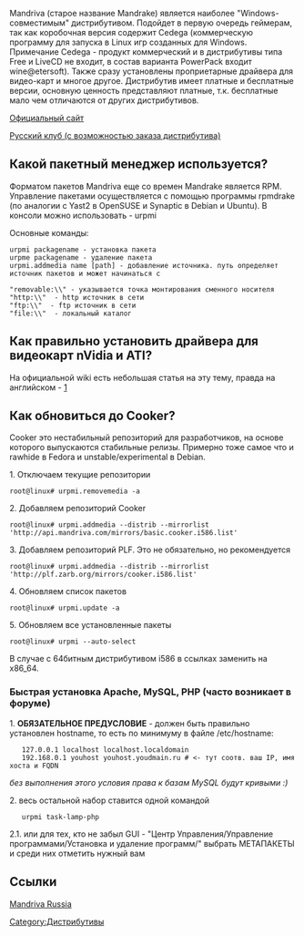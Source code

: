 Mandriva (старое название Mandrake) является наиболее
"Windows-совместимым" дистрибутивом. Подойдет в первую очередь
геймерам, так как коробочная версия содержит Cedega (коммерческую
программу для запуска в Linux игр созданных для Windows.
Примечание Cedega - продукт коммерческий и в дистрибутивы типа
Free и LiveCD не входит, в состав варианта PowerPack входит
wine@etersoft). Также сразу установлены проприетарные драйвера для
видео-карт и многое другое. Дистрибутив имеет платные и бесплатные
версии, основную ценность представляют платные, т.к. бесплатные мало
чем отличаются от других дистрибутивов.

[Официальный сайт](http://mandriva.com/)

[Русский клуб (с возможностью заказа
дистрибутива)](http://www.mdv-club.ru/)

## Какой пакетный менеджер используется?

Форматом пакетов Mandriva еще со времен Mandrake является RPM.
Управление пакетами осуществляется с помощью программы
rpmdrake (по аналогии с Yast2 в OpenSUSE и Synaptic в Debian и Ubuntu).
В консоли можно использовать - urpmi

Основные команды:

    urpmi packagename - установка пакета
    urpme packagename - удаление пакета
    urpmi.addmedia name [path] - добавление источника. путь определяет источник пакетов и может начинаться с

    "removable:\\" - указывается точка монтирования сменного носителя
    "http:\\"  - http источник в сети
    "ftp:\\"  - ftp источник в сети
    "file:\\"  - локальный каталог

## Как правильно установить драйвера для видеокарт nVidia и ATI?

На официальной wiki есть небольшая статья на эту тему, правда на
английском -
[1](http://wiki.mandriva.com/en/Installing_proprietary_video_card_drivers)

## Как обновиться до Cooker?

Cooker это нестабильный репозиторий для разработчиков, на основе
которого выпускаются стабильные релизы. Примерно тоже самое что
и rawhide в Fedora и unstable/experimental в Debian.

1\. Отключаем текущие репозитории

    root@linux# urpmi.removemedia -a

2\. Добавляем репозиторий Cooker

    root@linux# urpmi.addmedia --distrib --mirrorlist 'http://api.mandriva.com/mirrors/basic.cooker.i586.list'

3\. Добавляем репозиторий PLF. Это не обязательно, но рекомендуется

    root@linux# urpmi.addmedia --distrib --mirrorlist 'http://plf.zarb.org/mirrors/cooker.i586.list'

4\. Обновляем список пакетов

    root@linux# urpmi.update -a

5\. Обновляем все установленные пакеты

    root@linux# urpmi --auto-select

В случае с 64битным дистрибутивом i586 в ссылках заменить на x86_64.

### Быстрая установка Apache, MySQL, PHP (часто возникает в форуме)

1\. **ОБЯЗАТЕЛЬНОЕ ПРЕДУСЛОВИЕ** - должен быть правильно установлен
hostname, то есть по минимуму в файле /etc/hostname:

```
   127.0.0.1 localhost localhost.localdomain
   192.168.0.1 youhost youhost.youdmain.ru # <- тут соотв. ваш IP, имя хоста и FQDN
```

*без выполнения этого условия права к базам MySQL будут кривыми :)*

2\. весь остальной набор ставится одной командой

```
   urpmi task-lamp-php
```

2.1. или для тех, кто не забыл GUI - "Центр Управления/Управление
программами/Установка и удаление программ/" выбрать МЕТАПАКЕТЫ и
среди них отметить нужный вам

## Ссылки

[Mandriva Russia](http://mandriva.ru)

[Category:Дистрибутивы](Category:Дистрибутивы "wikilink")